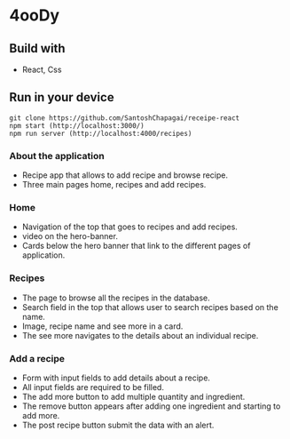 # 4ooDy

## Build with
- React, Css

## Run in your device
``` shell
git clone https://github.com/SantoshChapagai/receipe-react
npm start (http://localhost:3000/)
npm run server (http://localhost:4000/recipes)

```

### About the application
- Recipe app that allows to add recipe and browse recipe.
- Three main pages home, recipes and add recipes.

### Home
- Navigation of the top that goes to recipes and add recipes.
- video on the hero-banner.
- Cards below the hero banner that link to the different pages of application.

### Recipes
- The page to browse all the recipes in the database.
- Search field in the top that allows user to search recipes based on the name.
- Image, recipe name and see more in a card.
- The see more navigates to the details about an individual recipe.

### Add a recipe
- Form with input fields to add details about a recipe.
- All input fields are required to be filled.
- The add more button to add multiple quantity and ingredient.
- The remove button appears after adding one ingredient and starting to add more.
- The post recipe button submit the data with an alert.